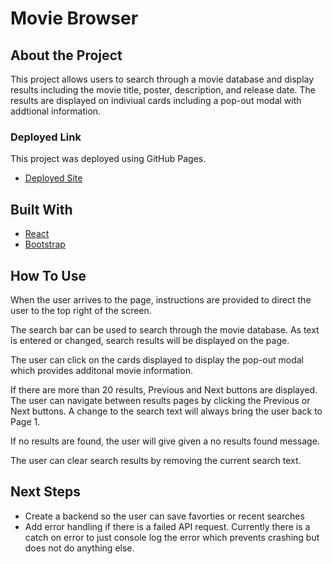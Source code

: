 # Movie Browser

## About the Project

This project allows users to search through a movie database and display results including the movie title, poster, description, and release date.  The results are displayed on indiviual cards including a pop-out modal with addtional information.

### Deployed Link
This project was deployed using GitHub Pages.
- [Deployed Site](https://joshuafmiller.github.io/Movie-Project-Relias/)


## Built With
- [React](https://react.dev/)
- [Bootstrap](https://getbootstrap.com/docs/5.3/getting-started/introduction/)

## How To Use
When the user arrives to the page, instructions are provided to direct the user to the top right of the screen.

The search bar can be used to search through the movie database.  As text is entered or changed, search results will be displayed on the page.

The user can click on the cards displayed to display the pop-out modal which provides additonal movie information.

If there are more than 20 results, Previous and Next buttons are displayed.  The user can navigate between results pages by clicking the Previous or Next buttons.  A change to the search text will always bring the user back to Page 1.

If no results are found, the user will give given a no results found message.

The user can clear search results by removing the current search text.

## Next Steps

- Create a backend so the user can save favorties or recent searches
- Add error handling if there is a failed API request.  Currently there is a catch on error to just console log the error which prevents crashing but does not do anything else.
